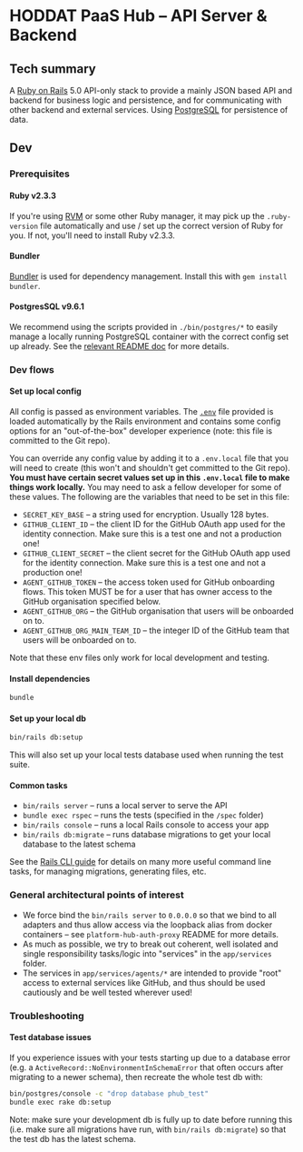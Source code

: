 # HODDAT PaaS Hub – API Server & Backend

## Tech summary

A [Ruby on Rails](http://rubyonrails.org/) 5.0 API-only stack to provide a mainly JSON based API and backend for business logic and persistence, and for communicating with other backend and external services. Using [PostgreSQL](https://www.postgresql.org/) for persistence of data.

## Dev

### Prerequisites

#### Ruby v2.3.3

If you're using [RVM](https://rvm.io/) or some other Ruby manager, it may pick up the `.ruby-version` file automatically and use / set up the correct version of Ruby for you. If not, you'll need to install Ruby v2.3.3.

#### Bundler

[Bundler](http://bundler.io/) is used for dependency management. Install this with `gem install bundler`.

#### PostgresSQL v9.6.1

We recommend using the scripts provided in `./bin/postgres/*` to easily manage a locally running PostgreSQL container with the correct config set up already. See the [relevant README doc](bin/postgres/README.md) for more details.

### Dev flows

#### Set up local config

All config is passed as environment variables. The [`.env`](.env) file provided is loaded automatically by the Rails environment and contains some config options for an "out-of-the-box" developer experience (note: this file is committed to the Git repo).

You can override any config value by adding it to a `.env.local` file that you will need to create (this won't and shouldn't get committed to the Git repo). **You must have certain secret values set up in this `.env.local` file to make things work locally.** You may need to ask a fellow developer for some of these values. The following are the variables that need to be set in this file:
- `SECRET_KEY_BASE` – a string used for encryption. Usually 128 bytes.
- `GITHUB_CLIENT_ID` – the client ID for the GitHub OAuth app used for the identity connection. Make sure this is a test one and not a production one!
- `GITHUB_CLIENT_SECRET` – the client secret for the GitHub OAuth app used for the identity connection. Make sure this is a test one and not a production one!
- `AGENT_GITHUB_TOKEN` – the access token used for GitHub onboarding flows. This token MUST be for a user that has owner access to the GitHub organisation specified below.
- `AGENT_GITHUB_ORG` – the GitHub organisation that users will be onboarded on to.
- `AGENT_GITHUB_ORG_MAIN_TEAM_ID` – the integer ID of the GitHub team that users will be onboarded on to.

Note that these env files only work for local development and testing.

#### Install dependencies

```bash
bundle
```

#### Set up your local db

```bash
bin/rails db:setup
```

This will also set up your local tests database used when running the test suite.

#### Common tasks

- `bin/rails server` – runs a local server to serve the API
- `bundle exec rspec` – runs the tests (specified in the `/spec` folder)
- `bin/rails console` – runs a local Rails console to access your app
- `bin/rails db:migrate` – runs database migrations to get your local database to the latest schema

See the [Rails CLI guide](http://guides.rubyonrails.org/command_line.html) for details on many more useful command line tasks, for managing migrations, generating files, etc.

### General architectural points of interest

- We force bind the `bin/rails server` to `0.0.0.0` so that we bind to all adapters and thus allow access via the loopback alias from docker containers – see `platform-hub-auth-proxy` README for more details.
- As much as possible, we try to break out coherent, well isolated and single responsibility tasks/logic into "services" in the `app/services` folder.
- The services in `app/services/agents/*` are intended to provide "root" access to external services like GitHub, and thus should be used cautiously and be well tested wherever used!


### Troubleshooting

#### Test database issues

If you experience issues with your tests starting up due to a database error (e.g. a `ActiveRecord::NoEnvironmentInSchemaError` that often occurs after migrating to a newer schema), then recreate the whole test db with:

```bash
bin/postgres/console -c "drop database phub_test"
bundle exec rake db:setup
```

Note: make sure your development db is fully up to date before running this (i.e. make sure all migrations have run, with `bin/rails db:migrate`) so that the test db has the latest schema.
